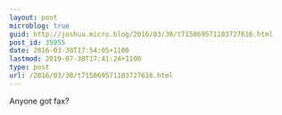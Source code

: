 ```yaml
---
layout: post
microblog: true
guid: http://joshua.micro.blog/2016/03/30/t715069571103727616.html
post_id: 35955
date: 2016-03-30T17:54:05+1100
lastmod: 2019-07-30T17:41:24+1100
type: post
url: /2016/03/30/t715069571103727616.html
---
```

Anyone got fax?
